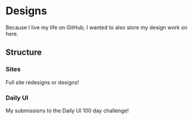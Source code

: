 # Designs

Because I live my life on GitHub, I wanted to also store my design work on here. 

## Structure

### Sites
Full site redesigns or designs!

### Daily UI
My submissions to the Daily UI 100 day challenge!

